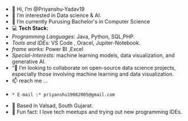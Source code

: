 - 👋 Hi, I’m @Priyanshu-Yadav19
- 👀 I’m interested in Data science & AI.
- 🌱 I’m currently Purusing Bachelor's in Computer Science
- 💻 **Tech Stack:**
-   *Programming Languages:*   Java, Python, SQL,PHP.
-   *Tools and IDEs:*   VS Code , Oracel, Jupiter-Notebook.
-   *frame works:* Power BI ,Excel
-  *Special-Interests:*  machine learning models, data visualization, and generative AI.
- “💞️ I’m looking to collaborate on open-source data science projects, especially those involving machine learning and data visualization.
- 📫  reach me ...
-     * E-mail :* priyanshu19082005@gmail.com
- 📍 Based in Valsad, South Gujarat. 
- 🌟 Fun fact: I love tech meetups and trying out new programming IDEs.

<!---
Priyanshu-Yadav19/Priyanshu-Yadav19 is a ✨ special ✨ repository because its `README.md` (this file) appears on your GitHub profile.
You can click the Preview link to take a look at your changes.
--->
